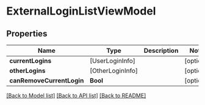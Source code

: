 # ExternalLoginListViewModel

## Properties
Name | Type | Description | Notes
------------ | ------------- | ------------- | -------------
**currentLogins** | [UserLoginInfo] |  | [optional] 
**otherLogins** | [OtherLoginInfo] |  | [optional] 
**canRemoveCurrentLogin** | **Bool** |  | [optional] 

[[Back to Model list]](../README.md#documentation-for-models) [[Back to API list]](../README.md#documentation-for-api-endpoints) [[Back to README]](../README.md)


